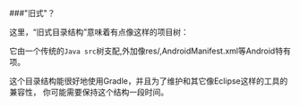###"旧式"？

这里，“旧式目录结构”意味着有点像这样的项目树：

它由一个传统的`Java src`树支配,外加像res/,AndroidManifest.xml等Android特有项。

这个目录结构能很好地使用Gradle，并且为了维护和其它像Eclipse这样的工具的兼容性，
你可能需要保持这个结构一段时间。
